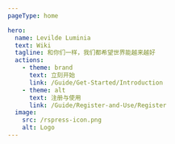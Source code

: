 ```yaml
---
pageType: home

hero:
  name: Levilde Luminia
  text: Wiki
  tagline: 和你们一样，我们都希望世界能越来越好
  actions:
    - theme: brand
      text: 立刻开始
      link: /Guide/Get-Started/Introduction
    - theme: alt
      text: 注册与使用
      link: /Guide/Register-and-Use/Register
  image:
    src: /rspress-icon.png
    alt: Logo
---
```

